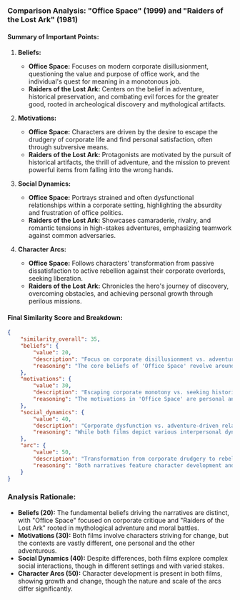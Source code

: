 ### Comparison Analysis: "Office Space" (1999) and "Raiders of the Lost Ark" (1981)

#### Summary of Important Points:

1. **Beliefs:**
   - **Office Space:** Focuses on modern corporate disillusionment, questioning the value and purpose of office work, and the individual's quest for meaning in a monotonous job.
   - **Raiders of the Lost Ark:** Centers on the belief in adventure, historical preservation, and combating evil forces for the greater good, rooted in archeological discovery and mythological artifacts.

2. **Motivations:**
   - **Office Space:** Characters are driven by the desire to escape the drudgery of corporate life and find personal satisfaction, often through subversive means.
   - **Raiders of the Lost Ark:** Protagonists are motivated by the pursuit of historical artifacts, the thrill of adventure, and the mission to prevent powerful items from falling into the wrong hands.

3. **Social Dynamics:**
   - **Office Space:** Portrays strained and often dysfunctional relationships within a corporate setting, highlighting the absurdity and frustration of office politics.
   - **Raiders of the Lost Ark:** Showcases camaraderie, rivalry, and romantic tensions in high-stakes adventures, emphasizing teamwork against common adversaries.

4. **Character Arcs:**
   - **Office Space:** Follows characters' transformation from passive dissatisfaction to active rebellion against their corporate overlords, seeking liberation.
   - **Raiders of the Lost Ark:** Chronicles the hero's journey of discovery, overcoming obstacles, and achieving personal growth through perilous missions.

#### Final Similarity Score and Breakdown:

```json
{
    "similarity_overall": 35,
    "beliefs": {
        "value": 20,
        "description": "Focus on corporate disillusionment vs. adventure and historical preservation.",
        "reasoning": "The core beliefs of 'Office Space' revolve around critiquing modern work life, while 'Raiders of the Lost Ark' is centered on adventure and moral righteousness in historical contexts."
    },
    "motivations": {
        "value": 30,
        "description": "Escaping corporate monotony vs. seeking historical artifacts.",
        "reasoning": "The motivations in 'Office Space' are personal and anti-corporate, contrasting with the altruistic and adventurous motivations in 'Raiders of the Lost Ark'."
    },
    "social_dynamics": {
        "value": 40,
        "description": "Corporate dysfunction vs. adventure-driven relationships.",
        "reasoning": "While both films depict various interpersonal dynamics, 'Office Space' focuses on the absurdity of office politics, whereas 'Raiders of the Lost Ark' highlights teamwork and rivalry in adventurous contexts."
    },
    "arc": {
        "value": 50,
        "description": "Transformation from corporate drudgery to rebellion vs. hero's journey.",
        "reasoning": "Both narratives feature character development and transformation, but the contexts and outcomes differ significantly. 'Office Space' deals with mundane rebellion, whereas 'Raiders of the Lost Ark' involves epic quests and heroism."
    }
}
```

### Analysis Rationale:
- **Beliefs (20):** The fundamental beliefs driving the narratives are distinct, with "Office Space" focused on corporate critique and "Raiders of the Lost Ark" rooted in mythological adventure and moral battles.
- **Motivations (30):** Both films involve characters striving for change, but the contexts are vastly different, one personal and the other adventurous.
- **Social Dynamics (40):** Despite differences, both films explore complex social interactions, though in different settings and with varied stakes.
- **Character Arcs (50):** Character development is present in both films, showing growth and change, though the nature and scale of the arcs differ significantly.